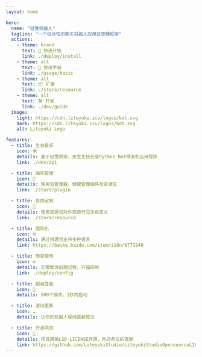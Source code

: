 ```yaml
---
layout: home

hero:
  name: "轻雪机器人"
  tagline: "一个综合性的聊天机器人应用及管理框架"
  actions:
    - theme: brand
      text: 🚀 快速开始
      link: ./deploy/install
    - theme: alt
      text: 📖 使用手册
      link: ./usage/basic
    - theme: alt
      text: 📦 扩展
      link: ./store/resource
    - theme: alt
      text: 🛠️ 开发
      link: ./dev/guide
  image:
    light: https://cdn.liteyuki.icu/logos/bot.svg
    dark: https://cdn.liteyuki.icu/logos/bot.svg
    alt: Liteyuki Logo

features:
  - title: 生态良好
    icon: 🛠️
    details: 基于轻雪框架，原生支持任意Python Bot框架和应用程序
    link: ./dev/api

  - title: 插件管理
    icon: 🧩
    details: 使用包管理器，便捷管理插件及资源包
    link: ./store/plugin

  - title: 自由定制
    icon: 🎨
    details: 使用资源包对外观进行完全自定义
    link: ./store/resource

  - title: 国际化
    icon: 🌐
    details: 通过资源包支持多种语言
    link: https://baike.baidu.com/item/i18n/6771940

  - title: 简易使用
    icon: ⚙️
    details: 无需繁琐前期过程，开箱即用
    link: ./deploy/config

  - title: 超高性能
    icon: 🚀
    details: 500个插件，2秒内启动

  - title: 滚动更新
    icon: ☁️
    details: 让你的机器人保持最新提交

  - title: 开源项目
    icon: 📄
    details: 项目遵循LSO LICENSE开源，欢迎各位的贡献
    link: https://github.com/LiteyukiStudio/LiteyukiStudioOpensourceLICENSE
---
```

